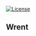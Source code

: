 [![License](https://img.shields.io/badge/License-Apache%202.0-blue.svg)](https://opensource.org/licenses/Apache-2.0)

## Wrent


